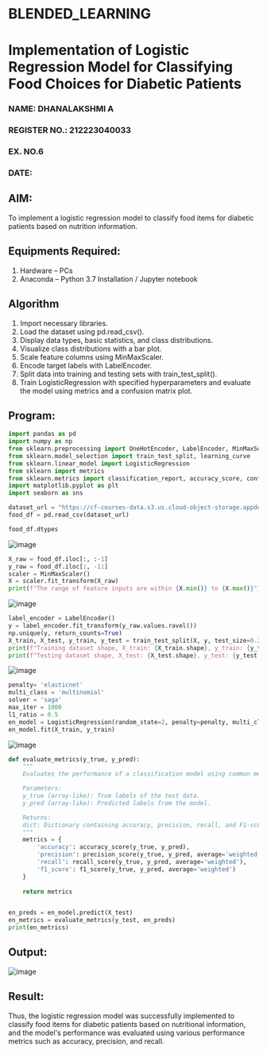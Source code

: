 # BLENDED_LEARNING
# Implementation of Logistic Regression Model for Classifying Food Choices for Diabetic Patients
<H3>NAME: DHANALAKSHMI A</H3>
<H3>REGISTER NO.: 212223040033</H3>
<H3>EX. NO.6</H3>
<H3>DATE:</H3>

## AIM:
To implement a logistic regression model to classify food items for diabetic patients based on nutrition information.

## Equipments Required:
1. Hardware – PCs
2. Anaconda – Python 3.7 Installation / Jupyter notebook

## Algorithm
1. Import necessary libraries.
2. Load the dataset using pd.read_csv().
3. Display data types, basic statistics, and class distributions.
4. Visualize class distributions with a bar plot.
5. Scale feature columns using MinMaxScaler.
6. Encode target labels with LabelEncoder.
7. Split data into training and testing sets with train_test_split().
8. Train LogisticRegression with specified hyperparameters and evaluate the model using metrics and a confusion matrix plot. 

## Program:

```py
import pandas as pd
import numpy as np
from sklearn.preprocessing import OneHotEncoder, LabelEncoder, MinMaxScaler
from sklearn.model_selection import train_test_split, learning_curve
from sklearn.linear_model import LogisticRegression
from sklearn import metrics
from sklearn.metrics import classification_report, accuracy_score, confusion_matrix,ConfusionMatrixDisplay, precision_recall_fscore_support, precision_score, recall_score
import matplotlib.pyplot as plt
import seaborn as sns

dataset_url = "https://cf-courses-data.s3.us.cloud-object-storage.appdomain.cloud/IBM-ML241EN-SkillsNetwork/labs/datasets/food_items.csv"
food_df = pd.read_csv(dataset_url)

food_df.dtypes
```

![image](https://github.com/user-attachments/assets/d8b43f52-18cb-443f-8bb2-a7eb76efdeb1)


```py
X_raw = food_df.iloc[:, :-1]
y_raw = food_df.iloc[:, -1:]
scaler = MinMaxScaler()
X = scaler.fit_transform(X_raw)
print(f"The range of feature inputs are within {X.min()} to {X.max()}")
```
![image](https://github.com/user-attachments/assets/cc2d9945-0de5-4249-842b-4b670c4c1e9d)


```py
label_encoder = LabelEncoder()
y = label_encoder.fit_transform(y_raw.values.ravel())
np.unique(y, return_counts=True)
X_train, X_test, y_train, y_test = train_test_split(X, y, test_size=0.2, stratify=y, random_state = 2)
print(f"Training dataset shape, X_train: {X_train.shape}, y_train: {y_train.shape}")
print(f"Testing dataset shape, X_test: {X_test.shape}, y_test: {y_test.shape}")
```
![image](https://github.com/user-attachments/assets/cfc213d3-b34d-4699-a1da-a9b6ead7f43b)


```py
penalty= 'elasticnet'
multi_class = 'multinomial'
solver = 'saga'
max_iter = 1000
l1_ratio = 0.5
en_model = LogisticRegression(random_state=2, penalty=penalty, multi_class=multi_class, solver=solver, max_iter=max_iter, l1_ratio=l1_ratio)
en_model.fit(X_train, y_train)
```

![image](https://github.com/user-attachments/assets/aab37bee-11c4-4259-8d35-c75517b4e656)


```py
def evaluate_metrics(y_true, y_pred):
    """
    Evaluates the performance of a classification model using common metrics.

    Parameters:
    y_true (array-like): True labels of the test data.
    y_pred (array-like): Predicted labels from the model.

    Returns:
    dict: Dictionary containing accuracy, precision, recall, and F1-score.
    """
    metrics = {
        'accuracy': accuracy_score(y_true, y_pred),
        'precision': precision_score(y_true, y_pred, average='weighted'),
        'recall': recall_score(y_true, y_pred, average='weighted'),
        'f1_score': f1_score(y_true, y_pred, average='weighted')
    }
    
    return metrics


en_preds = en_model.predict(X_test)
en_metrics = evaluate_metrics(y_test, en_preds)
print(en_metrics)    

```


## Output:

![image](https://github.com/user-attachments/assets/19679546-1786-4d2d-95f4-6152b372322d)



## Result:
Thus, the logistic regression model was successfully implemented to classify food items for diabetic patients based on nutritional information, and the model's performance was evaluated using various performance metrics such as accuracy, precision, and recall.

